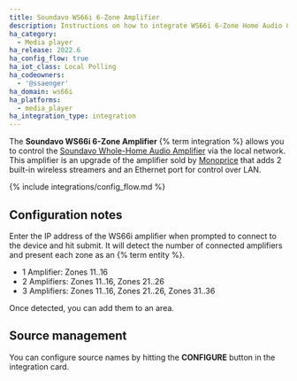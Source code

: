 ```yaml
---
title: Soundavo WS66i 6-Zone Amplifier
description: Instructions on how to integrate WS66i 6-Zone Home Audio Controller into Home Assistant.
ha_category:
  - Media player
ha_release: 2022.6
ha_config_flow: true
ha_iot_class: Local Polling
ha_codeowners:
  - '@ssaenger'
ha_domain: ws66i
ha_platforms:
  - media_player
ha_integration_type: integration
---
```


The **Soundavo WS66i 6-Zone Amplifier** {% term integration %} allows you to control the [Soundavo Whole-Home Audio Amplifier](https://www.soundavo.com/products/ws-66i) via the local network. This amplifier is an upgrade of the amplifier sold by [Monoprice](https://www.monoprice.com/product?p_id=10761) that adds 2 built-in wireless streamers and an Ethernet port for control over LAN.

{% include integrations/config_flow.md %}

## Configuration notes

Enter the IP address of the WS66i amplifier when prompted to connect to the device and hit submit. It will detect the number of connected amplifiers and present each zone as an {% term entity %}.

- 1 Amplifier: Zones 11..16
- 2 Amplifiers: Zones 11..16, Zones 21..26
- 3 Amplifiers: Zones 11..16, Zones 21..26, Zones 31..36

Once detected, you can add them to an area.

## Source management

You can configure source names by hitting the **CONFIGURE** button in the integration card.

